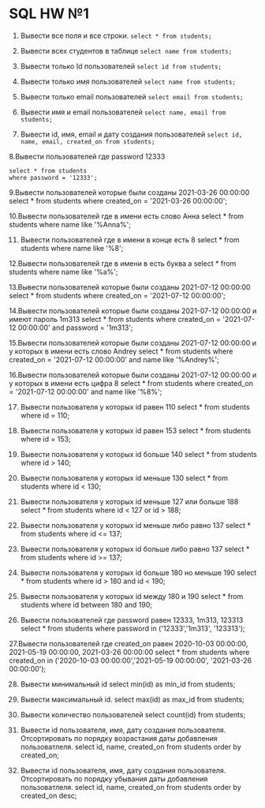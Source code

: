 # SQL HW №1
1. Вывести все поля и все строки.
`select * from students;`

2. Вывести всех студентов в таблице
`select name from students;`

3. Вывести только Id пользователей
`select id from students;`

4. Вывести только имя пользователей
`select name from students;`

5. Вывести только email пользователей
`select email from students;`

6. Вывести имя и email пользователей
`select name, email from students;`

7. Вывести id, имя, email и дату создания пользователей
 `select id, name, email, created_on from students;`

8.Вывести пользователей где password 12333
```
select * from students
where password = '12333';
```

9.Вывести пользователей которые были созданы 2021-03-26 00:00:00
select * from students
where created_on = '2021-03-26 00:00:00';

10.Вывести пользователей где в имени есть слово Анна
select * from students
where name like '%Anna%';

11. Вывести пользователей где в имени в конце есть 8
select * from students
where name like '%8';

12.Вывести пользователей где в имени в есть буква а
select * from students
where name like '%a%';

13.Вывести пользователей которые были созданы 2021-07-12 00:00:00
select * from students
where created_on = '2021-07-12 00:00:00';

14.Вывести пользователей которые были созданы 2021-07-12 00:00:00 и имеют пароль 1m313
select * from students
where created_on = '2021-07-12 00:00:00' and password = '1m313';

15.Вывести пользователей которые были созданы 2021-07-12 00:00:00 и у которых в имени есть слово Andrey
select * from students
where created_on = '2021-07-12 00:00:00' and name like '%Andrey%';

16.Вывести пользователей которые были созданы 2021-07-12 00:00:00 и у которых в имени есть цифра 8
select * from students
where created_on = '2021-07-12 00:00:00' and name like '%8%';

17. Вывести пользователя у которых id равен 110
select * from students
where id = 110;

18. Вывести пользователя у которых id равен 153
select * from students
where id = 153;

19. Вывести пользователя у которых id больше 140
select * from students
where id > 140;

20. Вывести пользователя у которых id меньше 130
select * from students
where id < 130;

21. Вывести пользователя у которых id меньше 127 или больше 188
select * from students
where id < 127 or id > 188;

22. Вывести пользователя у которых id меньше либо равно 137
select * from students
where id <= 137;

23. Вывести пользователя у которых id больше либо равно 137
select * from students
where id >= 137;

24. Вывести пользователя у которых id больше 180 но меньше 190
select * from students
where id > 180 and id < 190;

25. Вывести пользователя у которых id между 180 и 190
select * from students
where id between 180 and 190;

26. Вывести пользователей где password равен 12333, 1m313, 123313
select * from students
where password in ('12333','1m313', '123313');

27.Вывести пользователей где created_on равен 2020-10-03 00:00:00, 2021-05-19 00:00:00, 2021-03-26 00:00:00
select * from students
where created_on in ('2020-10-03 00:00:00','2021-05-19 00:00:00', '2021-03-26 00:00:00');

28. Вывести минимальный id
select min(id) as min_id from students;

29. Вывести максимальный id.
select max(id) as max_id from students;

30. Вывести количество пользователей
select count(id) from students;

31. Вывести id пользователя, имя, дату создания пользователя. Отсортировать по порядку возрастания даты добавления пользоватлеля.
select id, name, created_on from students
order by created_on;

32. Вывести id пользователя, имя, дату создания пользователя. Отсортировать по порядку убывания даты добавления пользоватлеля.
select id, name, created_on from students
order by created_on desc;
